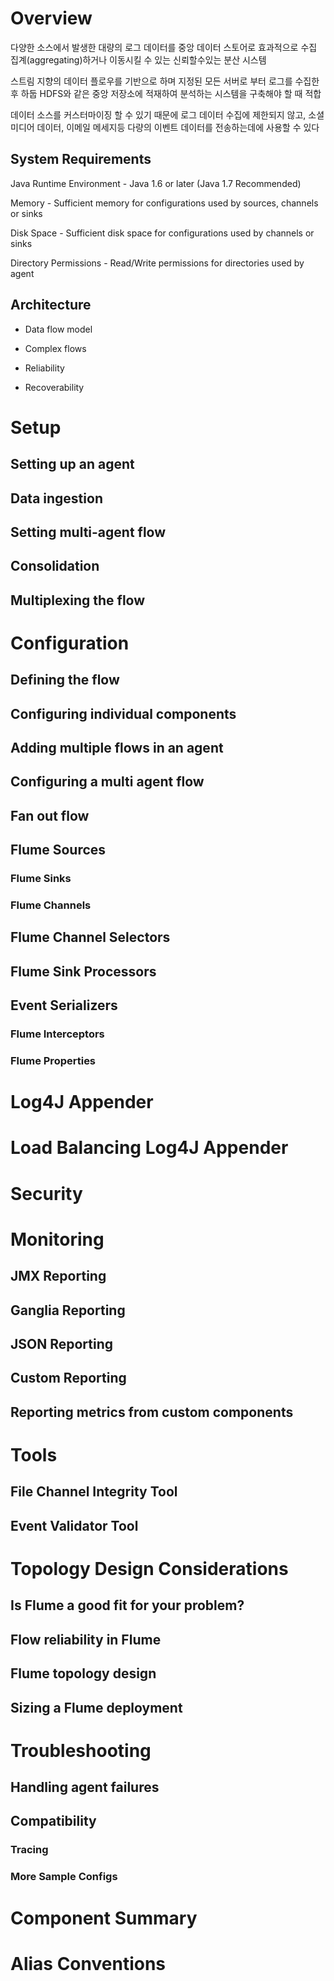 # Overview

다양한 소스에서 발생한 대량의 로그 데이터를 중앙 데이터 스토어로 효과적으로 수집 집계(aggregating)하거나 이동시킬 수 있는 신뢰할수있는 분산 시스템

스트림 지향의 데이터 플로우를 기반으로 하며 지정된 모든 서버로 부터 로그를 수집한 후 하둡 HDFS와 같은 중앙 저장소에 적재하여 분석하는 시스템을 구축해야 할 때 적합

데이터 소스를 커스터마이징 할 수 있기 때문에 로그 데이터 수집에 제한되지 않고, 소셜미디어 데이터, 이메일 메세지등 다량의 이벤트 데이터를 전송하는데에 사용할 수 있다

## System Requirements

Java Runtime Environment - Java 1.6 or later (Java 1.7 Recommended)

Memory - Sufficient memory for configurations used by sources, channels or sinks

Disk Space - Sufficient disk space for configurations used by channels or sinks

Directory Permissions - Read/Write permissions for directories used by agent

## Architecture

- Data flow model

- Complex flows

- Reliability

- Recoverability


# Setup
## Setting up an agent
## Data ingestion
## Setting multi-agent flow
## Consolidation
## Multiplexing the flow
# Configuration
## Defining the flow
## Configuring individual components
## Adding multiple flows in an agent
## Configuring a multi agent flow
## Fan out flow
## Flume Sources
### Flume Sinks
### Flume Channels
## Flume Channel Selectors
## Flume Sink Processors
## Event Serializers
### Flume Interceptors
### Flume Properties
# Log4J Appender
# Load Balancing Log4J Appender
# Security
# Monitoring
## JMX Reporting
## Ganglia Reporting
## JSON Reporting
## Custom Reporting
## Reporting metrics from custom components
# Tools
## File Channel Integrity Tool
## Event Validator Tool
# Topology Design Considerations
## Is Flume a good fit for your problem?
## Flow reliability in Flume
## Flume topology design
## Sizing a Flume deployment
# Troubleshooting
## Handling agent failures
## Compatibility
### Tracing
### More Sample Configs
# Component Summary
# Alias Conventions